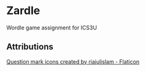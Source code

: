 # Zardle
Wordle game assignment for ICS3U

## Attributions
<a href="https://www.flaticon.com/free-icons/question-mark" title="question mark icons">Question mark icons created by riajulislam - Flaticon</a>
